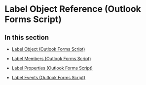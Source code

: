 
# Label Object Reference (Outlook Forms Script)

## In this section


-  [Label Object (Outlook Forms Script)](546cc9e1-90e9-3b29-88ac-02fcc75f8f29.md)
    
-  [Label Members (Outlook Forms Script)](8efa8670-3e01-4f7c-ae93-17465e1eadda.md)
    
-  [Label Properties (Outlook Forms Script)](a5e25502-0915-4dfb-b6e1-fdfe2d3bc080.md)
    
-  [Label Events (Outlook Forms Script)](56ac9a8b-7760-4b2a-8d8b-42543532b014.md)
    
